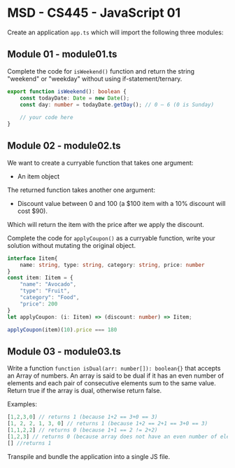 # MSD - CS445 - JavaScript 01
Create an application `app.ts` which will import the following three modules:
## Module 01 - module01.ts
Complete the code for `isWeekend()` function and return the string "weekend" or "weekday" without using if-statement/ternary.
```typescript
export function isWeekend(): boolean { 
	const todayDate: Date = new Date(); 
	const day: number = todayDate.getDay(); // 0 – 6 (0 is Sunday)
	
	// your code here
}
```
## Module 02 - module02.ts
We want to create a curryable function that takes one argument:  
* An item object  
  
The returned function takes another one argument:
* Discount value between 0 and 100 (a $100 item with a 10% discount will cost $90). 
  
Which will return the item with the price after we apply the discount.  
  
Complete the code for `applyCoupon()` as a curryable function, write your solution without mutating the original object.
```typescript
interface Iitem{
    name: string, type: string, category: string, price: number
}
const item: Iitem = { 
	"name": "Avocado", 
	"type": "Fruit", 
	"category": "Food", 
	"price": 200 
} 
let applyCoupon: (i: Iitem) => (discount: number) => Iitem;

applyCoupon(item)(10).price === 180
```
## Module 03 - module03.ts
Write a function `function isDual(arr: number[]): boolean{}` that accepts an Array of numbers. An array is said to be dual if it has an even number of elements and each pair of consecutive elements sum to the same value.   
Return true if the array is dual, otherwise return false.  
  
Examples:  
```typescript
[1,2,3,0] // returns 1 (because 1+2 == 3+0 == 3)  
[1, 2, 2, 1, 3, 0] // returns 1 (because 1+2 == 2+1 == 3+0 == 3)  
[1,1,2,2] // returns 0 (because 1+1 == 2 != 2+2)  
[1,2,3] // returns 0 (because array does not have an even number of elements)  
[] //returns 1  
```
Transpile and bundle the application into a single JS file.
